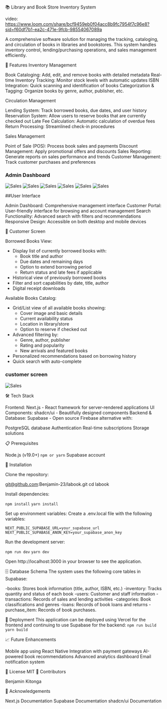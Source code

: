 📚 Library and Book Store Inventory System

video: https://www.loom.com/share/bcf9459eb0f04acc8b9fc7954f7c96e8?sid=f60df7b1-ea2c-471e-9fcb-98554067089a

A comprehensive software solution for managing the tracking, cataloging, and circulation of books in libraries and bookstores. This system handles inventory control, lending/purchasing operations, and sales management efficiently.

🚀 Features
Inventory Management

Book Cataloging: Add, edit, and remove books with detailed metadata
Real-time Inventory Tracking: Monitor stock levels with automatic updates
ISBN Integration: Quick scanning and identification of books
Categorization & Tagging: Organize books by genre, author, publisher, etc.

Circulation Management

Lending System: Track borrowed books, due dates, and user history
Reservation System: Allow users to reserve books that are currently checked out
Late Fee Calculation: Automatic calculation of overdue fees
Return Processing: Streamlined check-in procedures

Sales Management


Point of Sale (POS): Process book sales and payments
Discount Management: Apply promotional offers and discounts
Sales Reporting: Generate reports on sales performance and trends
Customer Management: Track customer purchases and preferences

### Admin Dashboard
<img src="public/sign-in.png" alt="Sales" />
<img src="public/admindashboard.png" alt="Sales" />
<img src="public/addUser.png" alt="Sales" />
<img src="public/addBook.png" alt="Sales" />
<img src="public/booklist.png" alt="Sales" />
<img src="public/loans.png" alt="Sales" />



##User Interface

Admin Dashboard: Comprehensive management interface
Customer Portal: User-friendly interface for browsing and account management
Search Functionality: Advanced search with filters and recommendations
Responsive Design: Accessible on both desktop and mobile devices

📱 Customer Screen

Borrowed Books View:
- Display list of currently borrowed books with:
  * Book title and author
  * Due dates and remaining days
  * Option to extend borrowing period
  * Return status and late fees if applicable
- Historical view of previously borrowed books
- Filter and sort capabilities by date, title, author
- Digital receipt downloads

Available Books Catalog:
- Grid/List view of all available books showing:
  * Cover image and basic details
  * Current availability status
  * Location in library/store
  * Option to reserve if checked out
- Advanced filtering by:
  * Genre, author, publisher
  * Rating and popularity
  * New arrivals and featured books
- Personalized recommendations based on borrowing history
- Quick search with auto-complete

### customer screen
 <img src="public/customerAdmin.png" alt="Sales" />


🛠️ Tech Stack

Frontend: Next.js - React framework for server-rendered applications
UI Components: shadcn/ui - Beautifully designed components
Backend & Database: Supabase - Open source Firebase alternative with:

PostgreSQL database
Authentication
Real-time subscriptions
Storage solutions



📋 Prerequisites

Node.js (v19.0+)
`npm or yarn`
Supabase account

🔧 Installation

Clone the repository:

git@github.com:Benjamin-23/labook.git
cd labook

Install dependencies:

`npm install`
`yarn install`

Set up environment variables:
Create a .env.local file with the following variables:

`NEXT_PUBLIC_SUPABASE_URL=your_supabase_url`
`NEXT_PUBLIC_SUPABASE_ANON_KEY=your_supabase_anon_key`

Run the development server:

`npm run dev`
`yarn dev`

Open http://localhost:3000 in your browser to see the application.

🗄️ Database Schema
The system uses the following core tables in Supabase:

-books: Stores book information (title, author, ISBN, etc.)
-inventory: Tracks quantity and status of each book
-users: Customer and staff information
-transactions: Records of sales and lending activities
-categories: Book classifications and genres
-loans: Records of book loans and returns
-purchase_item: Records of book purchases.


🚀 Deployment
This application can be deployed using Vercel for the frontend and continuing to use Supabase for the backend:
`npm run build`
`yarn build`

📈 Future Enhancements

Mobile app using React Native
Integration with payment gateways
AI-powered book recommendations
Advanced analytics dashboard
Email notification system

📝 License
MIT
👥 Contributors

 Benjamin Kitonga

🙏 Acknowledgements

Next.js Documentation
Supabase Documentation
shadcn/ui Documentation
